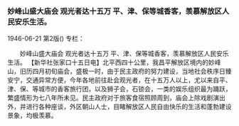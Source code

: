 ### 妙峰山盛大庙会  观光者达十五万  平、津、保等城香客，羡慕解放区人民安乐生活。

1946-06-21
第2版()
专栏：

　　妙峰山盛大庙会
    观光者达十五万
    平、津、保等城香客，羡慕解放区人民安乐生活。
    【新华社张家口十五日电】北平西四十公里，我昌平解放区境内的妙峰山，旧历四月初旬庙会，盛极一时，由于民主政府的努力建设，当地社会秩序日臻安宁，交通异常方便，今年各地前往赴会观光者，在十五万人以上，尤以来自平、津、保、等城市的香客旅行团，以及狮子会，石锁会，一类的娱乐组织最为踊跃，繁盛情形为七八年所未见。民主政府对于旅客食宿照顾周到，庙会上除戏剧演出外，并进行各种座谈，外区朝山人士，目睹解放区人民自由快乐的生活和蓬勃建设景象，均极羡慕。
